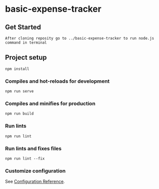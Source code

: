 # basic-expense-tracker

## Get Started
```
After cloning reposity go to ../basic-expense-tracker to run node.js command in terminal
```

## Project setup
```
npm install
```

### Compiles and hot-reloads for development
```
npm run serve
```

### Compiles and minifies for production
```
npm run build
```

### Run lints
```
npm run lint
```

### Run lints and fixes files
```
npm run lint --fix
```

### Customize configuration
See [Configuration Reference](https://cli.vuejs.org/config/).
